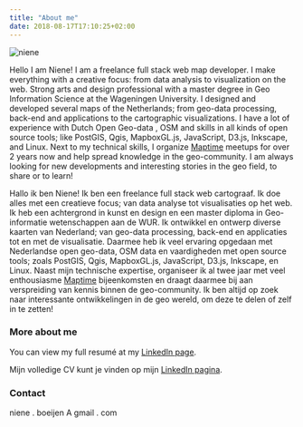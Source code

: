 ```yaml
---
title: "About me"
date: 2018-08-17T17:10:25+02:00
---
```


![niene](/img/niene.png)

Hello I am Niene! I am a freelance full stack web map developer. I make everything with a creative focus: from data analysis to visualization on the web. Strong arts and design professional with a master degree in Geo Information Science at the Wageningen University. I designed and developed several maps of the Netherlands; from geo-data processing, back-end and applications to the cartographic visualizations. I have a lot of experience with Dutch Open Geo-data , OSM and skills in all kinds of open source tools; like PostGIS, Qgis, MapboxGL.js, JavaScript, D3.js, Inkscape, and Linux.
Next to my technical skills, I organize <a href="/maptime">Maptime</a> meetups for over 2 years now and help spread knowledge in the geo-community. I am always looking for new developments and interesting stories in the geo field, to share or to learn!

Hallo ik ben Niene! Ik ben een freelance full stack web cartograaf. Ik doe alles met een creatieve focus; van data analyse tot visualisaties op het web. Ik heb een achtergrond in kunst en design en een master diploma in Geo-informatie wetenschappen aan de WUR. Ik ontwikkel en ontwerp diverse kaarten van Nederland; van geo-data processing, back-end en applicaties tot en met de visualisatie. Daarmee heb ik veel ervaring opgedaan met Nederlandse open geo-data, OSM data en vaardigheden met open source tools; zoals PostGIS, Qgis, MapboxGL.js, JavaScript, D3.js, Inkscape, en Linux. Naast mijn technische expertise, organiseer ik al twee jaar met veel enthousiasme <a href="/maptime">Maptime</a> bijeenkomsten en draagt daarmee bij aan verspreiding van kennis binnen de geo-community. Ik ben altijd op zoek naar interessante ontwikkelingen in de geo wereld, om deze te delen of zelf in te zetten!


### More about me

<p class="social">
    <a href="https://www.linkedin.com/in/niene-boeijen-24a8a429/">
        <i class="fa fa-linkedin"></i>  
    </a>
    <a href="https://github.com/NieneB" >
        <i class="fa fa-github"></i>  
    </a>
    <a href="https://twitter.com/BNiene" >
        <i class="fa fa-twitter"></i>  
    </a>
    <a href="https://www.instagram.com/volvo_343_dl_1980/"><i class="fa fa-instagram"> </i>
    </a>
</p>


You can view my full resumé at my <a href="https://www.linkedin.com/in/niene-boeijen-24a8a429/" >LinkedIn page</a>.

Mijn volledige CV kunt je vinden op mijn <a href="https://www.linkedin.com/in/niene-boeijen-24a8a429/" >LinkedIn pagina</a>.


###  Contact

<p class="social">
   <i class="fa fa-envelope">  </i> niene . boeijen A gmail . com
</p>
